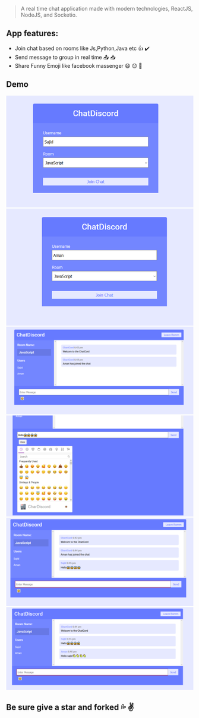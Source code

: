 > A real time chat application made with modern technologies, ReactJS, NodeJS, and Socketio.

## App features:

- Join chat based on rooms like Js,Python,Java etc :thumbsup: :heavy_check_mark:
- Send message to group in real time :outbox_tray: :inbox_tray:
- Share Funny Emoji like facebook massenger :smile: :blush: :money_mouth_face:

## Demo

![one](assests/one.PNG)
![two](assests/two.PNG)
![three](assests/three.PNG)
![four](assests/four.PNG)
![five](assests/five.PNG)
![six](assests/six.PNG)

## Be sure give a star and forked :sweat_drops: :v:
